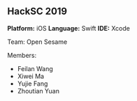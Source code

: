 ## HackSC 2019

**Platform:** iOS
**Language:** Swift
**IDE:** Xcode

Team: Open Sesame

Members:
* Feilan Wang
* Xiwei Ma
* Yujie Fang
* Zhoutian Yuan
